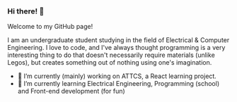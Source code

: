 ### Hi there! 👋

Welcome to my GitHub page!

I am an undergraduate student studying in the field of Electrical & Computer Engineering. I love to code, and I've always thought programming is a very interesting thing to do that doesn't necessarily require materials (unlike Legos), but creates something out of nothing using one's imagination.

- 🔭 I’m currently (mainly) working on ATTCS, a React learning project.
- 🌱 I’m currently learning Electrical Engineering, Programming (school) and Front-end development (for fun)

<!--
**InitDevelop/InitDevelop** is a ✨ _special_ ✨ repository because its `README.md` (this file) appears on your GitHub profile.

Here are some ideas to get you started:

- 🔭 I’m currently working on ...
- 🌱 I’m currently learning ...
- 👯 I’m looking to collaborate on ...
- 🤔 I’m looking for help with ...
- 💬 Ask me about ...
- 📫 How to reach me: ...
- 😄 Pronouns: ...
- ⚡ Fun fact: ...
-->
